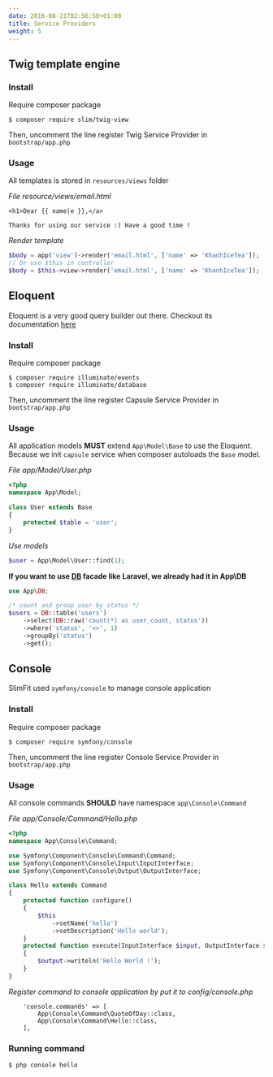 ```yaml
---
date: 2016-08-21T02:56:50+01:00
title: Service Providers
weight: 5
---
```


## Twig template engine

### Install

Require composer package

```
$ composer require slim/twig-view
```

Then, uncomment the line register Twig Service Provider in `bootstrap/app.php`

### Usage

All templates is stored in `resources/views` folder

*File resource/views/email.html*
```twig
<h1>Dear {{ name|e }},</a>

Thanks for using our service :) Have a good time !
```

*Render template*

```php
$body = app('view')->render('email.html', ['name' => 'KhanhIceTea']);
// Or use $this in controller
$body = $this->view->render('email.html', ['name' => 'KhanhIceTea']);
```

## Eloquent

Eloquent is a very good query builder out there. Checkout its documentation [here](https://laravel.com/docs/master/eloquent)

### Install

Require composer package

```
$ composer require illuminate/events
$ composer require illuminate/database
```

Then, uncomment the line register Capsule Service Provider in `bootstrap/app.php`

### Usage

All application models **MUST** extend `App\Model\Base` to use the Eloquent. Because we init `capsule` service when composer autoloads the `Base` model.

*File app/Model/User.php*

```php
<?php
namespace App\Model;

class User extends Base
{
    protected $table = 'user';
}
```

*Use models*
```php
$user = App\Model\User::find(1);
```

**If you want to use [DB](https://laravel.com/docs/master/database) facade like Laravel, we already had it in App\DB**

```php
use App\DB;

/* count and group user by status */
$users = DB::table('users')
    ->select(DB::raw('count(*) as user_count, status'))
    ->where('status', '<>', 1)
    ->groupBy('status')
    ->get();
```

## Console

SlimFit used `symfony/console` to manage console application

### Install

Require composer package

```
$ composer require symfony/console
```

Then, uncomment the line register Console Service Provider in `bootstrap/app.php`

### Usage

All console commands **SHOULD** have namespace `app\Console\Command`

*File app/Console/Command/Hello.php*

```php
<?php
namespace App\Console\Command;

use Symfony\Component\Console\Command\Command;
use Symfony\Component\Console\Input\InputInterface;
use Symfony\Component\Console\Output\OutputInterface;

class Hello extends Command
{
    protected function configure()
    {
        $this
            ->setName('hello')
            ->setDescription('Hello world');
    }
    protected function execute(InputInterface $input, OutputInterface $output)
    {
        $output->writeln('Hello World !');
    }
}
```

*Register command to console application by put it to config/console.php*

```
    'console.commands' => [
        App\Console\Command\QuoteOfDay::class,
        App\Console\Command\Hello::class,
    ],
```

### Running command

```bash
$ php console hello
```

